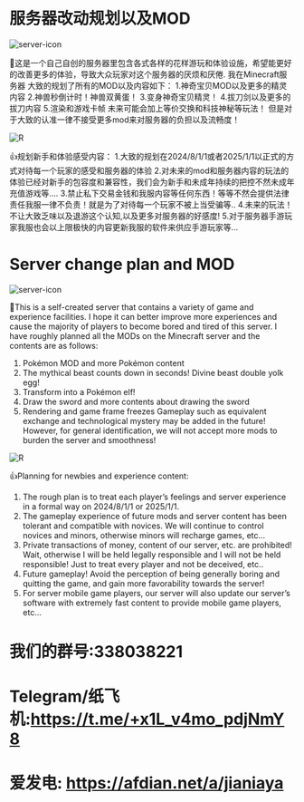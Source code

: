 # 服务器改动规划以及MOD
![server-icon](https://github.com/Hugo1314520/My-server./assets/122942974/8d6b2dac-63ca-460c-b174-063960b3501f)

🚀这是一个自己自创的服务器里包含各式各样的花样游玩和体验设施，希望能更好的改善更多的体验，导致大众玩家对这个服务器的厌烦和厌倦.
我在Minecraft服务器 大致的规划了所有的MOD以及内容如下：
1.神奇宝贝MOD以及更多的精灵内容
2.神兽秒倒计时！神兽双黄蛋！
3.变身神奇宝贝精灵！
4.拔刀剑以及更多的拔刀内容
5.渲染和游戏卡帧
未来可能会加上等价交换和科技神秘等玩法！
但是对于大致的认准一律不接受更多mod来对服务器的负担以及流畅度！

![R](https://github.com/Hugo1314520/My-server./assets/122942974/d6ad9e73-f591-4b2e-b4e0-1fffc880dc66)


👍规划新手和体验感受内容：
1.大致的规划在2024/8/1/1或者2025/1/1以正式的方式对待每一个玩家的感受和服务器的体验
2.对未来的mod和服务器内容的玩法的体验已经对新手的包容度和兼容性，我们会为新手和未成年持续的把控不然未成年充值游戏等....
3.禁止私下交易金钱和我服内容等任何东西！等等不然会提供法律责任我服一律不负责！就是为了对待每一个玩家不被上当受骗等..
4.未来的玩法！不让大致乏味以及退游这个认知,以及更多对服务器的好感度!
5.对于服务器手游玩家我服也会以上限极快的内容更新我服的软件来供应手游玩家等...

# Server change plan and MOD
![server-icon](https://github.com/Hugo1314520/My-server./assets/122942974/8d6b2dac-63ca-460c-b174-063960b3501f)

🚀This is a self-created server that contains a variety of game and experience facilities. I hope it can better improve more experiences and cause the majority of players to become bored and tired of this server.
I have roughly planned all the MODs on the Minecraft server and the contents are as follows:
1. Pokémon MOD and more Pokémon content
2. The mythical beast counts down in seconds! Divine beast double yolk egg!
3. Transform into a Pokémon elf!
4. Draw the sword and more contents about drawing the sword
5. Rendering and game frame freezes
Gameplay such as equivalent exchange and technological mystery may be added in the future!
However, for general identification, we will not accept more mods to burden the server and smoothness!

![R](https://github.com/Hugo1314520/My-server./assets/122942974/d6ad9e73-f591-4b2e-b4e0-1fffc880dc66)


👍Planning for newbies and experience content:
1. The rough plan is to treat each player’s feelings and server experience in a formal way on 2024/8/1/1 or 2025/1/1.
2. The gameplay experience of future mods and server content has been tolerant and compatible with novices. We will continue to control novices and minors, otherwise minors will recharge games, etc...
3. Private transactions of money, content of our server, etc. are prohibited! Wait, otherwise I will be held legally responsible and I will not be held responsible! Just to treat every player and not be deceived, etc..
4. Future gameplay! Avoid the perception of being generally boring and quitting the game, and gain more favorability towards the server!
5. For server mobile game players, our server will also update our server’s software with extremely fast content to provide mobile game players, etc...

# 我们的群号:338038221
# Telegram/纸飞机:https://t.me/+x1L_v4mo_pdjNmY8
# 爱发电: https://afdian.net/a/jianiaya
